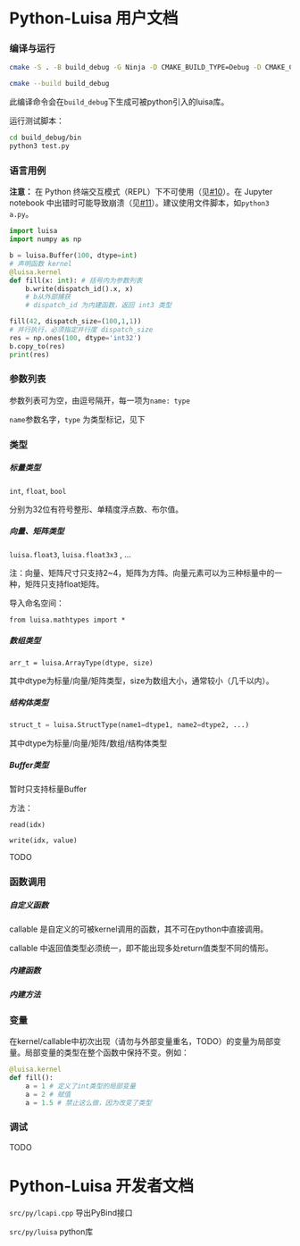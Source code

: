 # Python-Luisa 用户文档
### 编译与运行

```bash
cmake -S . -B build_debug -G Ninja -D CMAKE_BUILD_TYPE=Debug -D CMAKE_C_COMPILER=clang -D CMAKE_CXX_COMPILER=clang++ -D LUISA_COMPUTE_ENABLE_PYTHON=ON -D LUISA_COMPUTE_ENABLE_LLVM=OFF -D LUISA_COMPUTE_ENABLE_ISPC=ON -D LUISA_COMPUTE_ENABLE_METAL=OFF

cmake --build build_debug
```
此编译命令会在`build_debug`下生成可被python引入的luisa库。

运行测试脚本：

```bash
cd build_debug/bin
python3 test.py
```

### 语言用例

**注意：** 在 Python 终端交互模式（REPL）下不可使用（见[#10](https://github.com/LuisaGroup/LuisaCompute/issues/10)）。在 Jupyter notebook 中出错时可能导致崩溃（见[#11](https://github.com/LuisaGroup/LuisaCompute/issues/10)）。建议使用文件脚本，如`python3 a.py`。

```python
import luisa
import numpy as np

b = luisa.Buffer(100, dtype=int)
# 声明函数 kernel
@luisa.kernel
def fill(x: int): # 括号内为参数列表
    b.write(dispatch_id().x, x)
    # b从外部捕获
    # dispatch_id 为内建函数，返回 int3 类型

fill(42, dispatch_size=(100,1,1))
# 并行执行，必须指定并行度 dispatch_size
res = np.ones(100, dtype='int32')
b.copy_to(res)
print(res)
```
### 参数列表

参数列表可为空，由逗号隔开，每一项为`name: type`

`name`参数名字，`type` 为类型标记，见下

### 类型

##### 标量类型

`int`, `float`, `bool`

分别为32位有符号整形、单精度浮点数、布尔值。

##### 向量、矩阵类型

`luisa.float3`, `luisa.float3x3` , ...

注：向量、矩阵尺寸只支持2~4，矩阵为方阵。向量元素可以为三种标量中的一种，矩阵只支持float矩阵。

导入命名空间：

```python3
from luisa.mathtypes import *
```

##### 数组类型

```python3
arr_t = luisa.ArrayType(dtype, size)
```

其中dtype为标量/向量/矩阵类型，size为数组大小，通常较小（几千以内）。

##### 结构体类型

```python
struct_t = luisa.StructType(name1=dtype1, name2=dtype2, ...)
```

其中dtype为标量/向量/矩阵/数组/结构体类型

##### Buffer类型

暂时只支持标量Buffer

方法：

`read(idx)`

`write(idx, value)`

TODO

### 函数调用

##### 自定义函数

callable 是自定义的可被kernel调用的函数，其不可在python中直接调用。

callable 中返回值类型必须统一，即不能出现多处return值类型不同的情形。

##### 内建函数

##### 内建方法

### 变量

在kernel/callable中初次出现（请勿与外部变量重名，TODO）的变量为局部变量。局部变量的类型在整个函数中保持不变。例如：

```python
@luisa.kernel
def fill():
    a = 1 # 定义了int类型的局部变量
    a = 2 # 赋值
    a = 1.5 # 禁止这么做，因为改变了类型
```

### 调试

TODO



# Python-Luisa 开发者文档

`src/py/lcapi.cpp` 导出PyBind接口

`src/py/luisa` python库

